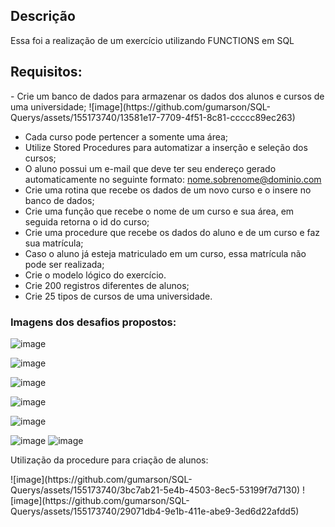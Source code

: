 <h2>Descrição</h2>
<p>Essa foi a realização de um exercício utilizando FUNCTIONS em SQL </p>

<h2>Requisitos:</h2>
<p>
- Crie um banco de dados para armazenar os dados dos alunos e cursos de uma universidade;
  ![image](https://github.com/gumarson/SQL-Querys/assets/155173740/13581e17-7709-4f51-8c81-ccccc89ec263)

- Cada curso pode pertencer a somente uma área;
- Utilize Stored Procedures para automatizar a inserção e seleção dos cursos;
- O aluno possui um e-mail que deve ter seu endereço gerado automaticamente no seguinte formato: nome.sobrenome@dominio.com
- Crie uma rotina que recebe os dados de um novo curso e o insere no banco de dados;
- Crie uma função que recebe o nome de um curso e sua área, em seguida retorna o id do curso;
- Crie uma procedure que recebe os dados do aluno e de um curso e faz sua matrícula;
- Caso o aluno já esteja matriculado em um curso, essa matrícula não pode ser realizada;
- Crie o modelo lógico do exercício.
- Crie 200 registros diferentes de alunos;
- Crie 25 tipos de cursos de uma universidade.
</p>

<h3>Imagens dos desafios propostos: </h3>

![image](https://github.com/gumarson/SQL-Querys/assets/155173740/9207a8bc-6381-4ef4-ae5a-77af718c9254)

![image](https://github.com/gumarson/SQL-Querys/assets/155173740/18bf77c0-c54d-4f24-98c0-f5fdeb44b0b9)

![image](https://github.com/gumarson/SQL-Querys/assets/155173740/18bf77c0-c54d-4f24-98c0-f5fdeb44b0b9)

![image](https://github.com/gumarson/SQL-Querys/assets/155173740/23177795-93ea-4399-a900-c0182e6ecb08)

![image](https://github.com/gumarson/SQL-Querys/assets/155173740/34a0450e-c460-4c02-b416-3525e75ea1d4)

![image](https://github.com/gumarson/SQL-Querys/assets/155173740/aa4a3078-04da-4979-86f5-4b5f27c9fab6)
![image](https://github.com/gumarson/SQL-Querys/assets/155173740/64c29ee4-35a6-4e8f-b311-f8ff96e2ba3c)


<p>Utilização da procedure para criação de alunos: </p>
![image](https://github.com/gumarson/SQL-Querys/assets/155173740/3bc7ab21-5e4b-4503-8ec5-53199f7d7130)
![image](https://github.com/gumarson/SQL-Querys/assets/155173740/29071db4-9e1b-411e-abe9-3ed6d22afdd5)
